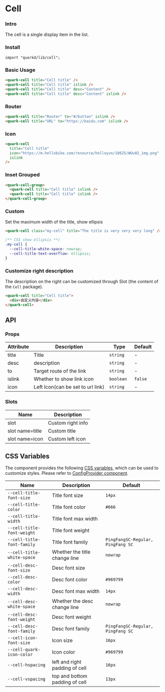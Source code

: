 # Cell

### Intro

The cell is a single display item in the list.

### Install

```tsx
import "quarkd/lib/cell";
```

### Basic Usage

```html
<quark-cell title="Cell title" />
<quark-cell title="Cell title" islink />
<quark-cell title="Cell title" desc="Content" />
<quark-cell title="Cell title" desc="Content" islink />
```

### Router

```html
<quark-cell title="Router" to="#/button" islink />
<quark-cell title="URL" to="https://baidu.com" islink />
```

### Icon

```html
<quark-cell
  title="Cell title"
  icon="https://m.hellobike.com/resource/helloyun/18625/WUu02_img.png"
  islink
/>
```

### Inset Grouped

```html
<quark-cell-group>
  <quark-cell title="Cell title" islink />
  <quark-cell title="Cell title" islink />
</quark-cell-group>
```

### Custom

Set the maximum width of the title, show ellipsis

```html
<quark-cell class="my-cell" title="The title is very very very long" />
```

```css
/** CSS show ellipsis **/
.my-cell {
  --cell-title-white-space: nowrap;
  --cell-title-text-overflow: ellipsis;
}
```

### Customize right description

The description on the right can be customized through Slot (the content of the `Cell` package).

```html
<quark-cell title="Cell title">
  <div>自定义内容</div>
</quark-cell>
```

## API

### Props

| Attribute | Description                       | Type       | Default |
| --------- | --------------------------------- | ---------- | ------- |
| title     | Title                             | `string`   | -       |
| desc      | description                       | `string`   | -       |
| to        | Target route of the link          | `string`   | -       |
| islink    | Whether to show link icon         | `boolean ` | `false` |
| icon      | Left Icon(can be set to url link) | `string `  | -       |

### Slots

| Name            | Description       |
| --------------- | ----------------- |
| slot            | Custom right info |
| slot name=title | Custom title      |
| slot name=icon  | Custom left icon  |

## CSS Variables

The component provides the following [CSS variables](https://developer.mozilla.org/zh-CN/docs/Web/CSS/Using_CSS_custom_properties), which can be used to customize styles. Please refer to [ConfigProvider component](#/zh-CN/guide/theme).

| Name                       | Description                    | Default                           |
| -------------------------- | ------------------------------ | --------------------------------- |
| `--cell-title-font-size`   | Title font size                | `14px`                            |
| `--cell-title-color`       | Title font color               | `#666`                            |
| `--cell-title-width`       | Title font max width           |
| `--cell-title-font-weight` | Title font weight              |
| `--cell-title-font-family` | Title font family              | `PingFangSC-Regular, PingFang SC` |
| `--cell-title-white-space` | Whether the title change line  | `nowrap`                          |
| `--cell-desc-font-size`    | Desc font size                 |
| `--cell-desc-color`        | Desc font color                | `#969799`                         |
| `--cell-desc-width`        | Desc font max width            | `14px`                            |
| `--cell-desc-white-space`  | Whether the desc change line   | `nowrap`                          |
| `--cell-desc-font-weight`  | Desc font weight               |
| `--cell-desc-font-family`  | Desc font family               | `PingFangSC-Regular, PingFang SC` |
| `--cell-icon-font-size`    | Icon size                      | `16px`                            |
| `--cell-quark-icon-color`  | Icon color                     | `#969799`                         |
| `--cell-hspacing`          | left and right padding of cell | `16px`                            |
| `--cell-vspacing`          | top and bottom padding of cell | `13px`                            |
